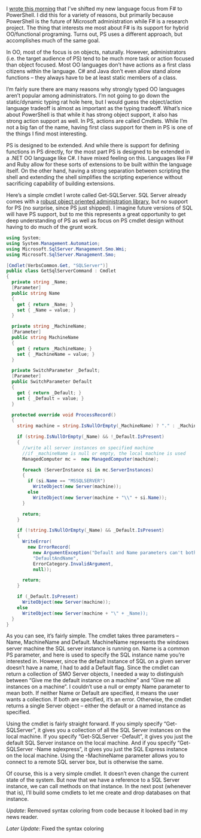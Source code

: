 I [wrote this
morning](http://devhawk.net/2007/02/06/morning-coffee-25/) that I’ve
shifted my new language focus from F\# to PowerShell. I did this for a
variety of reasons, but primarily because PowerShell is the future of
Microsoft administration while F\# is a research project. The thing that
interests me most about F\# is its support for hybrid OO/functional
programing. Turns out, PS uses a different approach, but accomplishes
much of the same goal.

In OO, most of the focus is on objects, naturally. However,
administrators (i.e. the target audience of PS) tend to be much more
task or action focused than object focused. Most OO languages don’t have
actions as a first class citizens within the language. C\# and Java
don’t even allow stand alone functions – they always have to be at least
static members of a class.

I’m fairly sure there are many reasons why strongly typed OO languages
aren’t popular among administrators. I’m not going to go down the
static/dynamic typing rat hole here, but I would guess the object/action
language tradeoff is almost as important as the typing tradeoff. What’s
nice about PowerShell is that while it has strong object support, it
also has strong action support as well. In PS, actions are called
Cmdlets. While I’m not a big fan of the name, having first class support
for them in PS is one of the things I find most interesting.

PS is designed to be extended. And while there is support for defining
functions in PS directly, for the most part PS is designed to be
extended in a .NET OO language like C\#. I have mixed feeling on this.
Languages like F\# and Ruby allow for these sorts of extensions to be
built within the language itself. On the other hand, having a strong
separation between scripting the shell and extending the shell
simplifies the scripting experience without sacrificing capability of
building extensions.

Here’s a simple cmdlet I wrote called Get-SQLServer. SQL Server already
comes with a [robust object oriented administration
library](http://msdn2.microsoft.com/en-us/library/ms162169.aspx), but no
support for PS (no surprise, since PS just shipped). I imagine future
versions of SQL will have PS support, but to me this represents a great
opportunity to get deep understanding of PS as well as focus on PS
cmdlet design without having to do much of the grunt work.

``` csharp
using System;
using System.Management.Automation;
using Microsoft.SqlServer.Management.Smo.Wmi;
using Microsoft.SqlServer.Management.Smo;

[Cmdlet(VerbsCommon.Get, "SQLServer")]
public class GetSqlServerCommand : Cmdlet
{
  private string _Name;
  [Parameter]
  public string Name
  {
    get { return _Name; }
    set { _Name = value; }
  }

  private string _MachineName;
  [Parameter]
  public string MachineName
  {
    get { return _MachineName; }
    set { _MachineName = value; }
  }

  private SwitchParameter _Default;
  [Parameter]
  public SwitchParameter Default
  {
    get { return _Default; }
    set { _Default = value; }
  }

  protected override void ProcessRecord()
  {
    string machine = string.IsNullOrEmpty(_MachineName) ? "." : _MachineName;

    if (string.IsNullOrEmpty(_Name) && !_Default.IsPresent)
    {
      //write all server instances on specified machine
      //if _machineName is null or empty, the local machine is used
      ManagedComputer mc =  new ManagedComputer(machine);

      foreach (ServerInstance si in mc.ServerInstances)
      {
        if (si.Name == "MSSQLSERVER")
          WriteObject(new Server(machine));
        else
          WriteObject(new Server(machine + "\\" + si.Name));
      }

      return;
    }

    if (!string.IsNullOrEmpty(_Name) && _Default.IsPresent)
    {
      WriteError(
        new ErrorRecord(
          new ArgumentException("Default and Name parameters can't both be specified"),
          "DefaultAndName",
          ErrorCategory.InvalidArgument,
          null));

      return;
    }

    if (_Default.IsPresent)
      WriteObject(new Server(machine));
    else
      WriteObject(new Server(machine + "\" + _Name));
  }
}
```

As you can see, it’s fairly simple. The cmdlet takes three parameters –
Name, MachineName and Default. MachineName represents the windows server
machine the SQL server instance is running on. Name is a common PS
parameter, and here is used to specify the SQL instance name you’re
interested in. However, since the default instance of SQL on a given
server doesn’t have a name, I had to add a Default flag. Since the
cmdlet can return a collection of SMO Server objects, I needed a way to
distinguish between “Give me the default instance on a machine” and
“Give me all instances on a machine”. I couldn’t use a null or empty
Name parameter to mean both. If neither Name or Default are specified,
it means the user wants a collection. If both are specified, it’s an
error. Otherwise, the cmdlet returns a single Server object – either the
default or a named instance as specified.

Using the cmdlet is fairly straight forward. If you simply specify
“Get-SQLServer”, it gives you a collection of all the SQL Server
instances on the local machine. If you specify “Get-SQLServer -Default”,
it gives you just the default SQL Server instance on the local machine.
And if you specify “Get-SQLServer -Name sqlexpress”, it gives you just
the SQL Express instance on the local machine. Using the -MachineName
parameter allows you to connect to a remote SQL server box, but is
otherwise the same.

Of course, this is a very simple cmdlet. It doesn’t even change the
current state of the system. But now that we have a reference to a SQL
Server instance, we can call methods on that instance. In the next post
(whenever that is), I’ll build some cmdlets to let me create and drop
databases on that instance.

*Update*: Removed syntax coloring from code because it looked bad in my news reader.

*Later Update*: Fixed the syntax coloring
